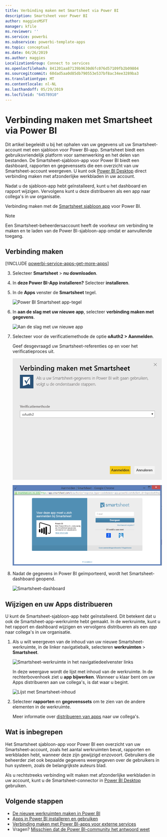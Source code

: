 ```yaml
---
title: Verbinding maken met Smartsheet via Power BI
description: Smartsheet voor Power BI
author: maggiesMSFT
manager: kfile
ms.reviewer: ''
ms.service: powerbi
ms.subservice: powerbi-template-apps
ms.topic: conceptual
ms.date: 04/26/2019
ms.author: maggies
LocalizationGroup: Connect to services
ms.openlocfilehash: 841201aa87139b9630d6fc076d57109fb2b09804
ms.sourcegitcommit: 60dad5aa0d85db790553e537bf8ac34ee3289ba3
ms.translationtype: MT
ms.contentlocale: nl-NL
ms.lasthandoff: 05/29/2019
ms.locfileid: "64578910"
---
```

# <a name="connect-to-smartsheet-with-power-bi"></a>Verbinding maken met Smartsheet via Power BI
Dit artikel begeleidt u bij het ophalen van uw gegevens uit uw Smartsheet-account met een sjabloon voor Power BI-app. Smartsheet biedt een gebruiksvriendelijk platform voor samenwerking en het delen van bestanden. De Smartsheet-sjabloon-app voor Power BI biedt een dashboard, rapporten en gegevenssets die een overzicht van uw Smartsheet-account weergeven. U kunt ook [Power BI Desktop](desktop-connect-to-data.md) direct verbinding maken met afzonderlijke werkbladen in uw account. 

Nadat u de sjabloon-app hebt geïnstalleerd, kunt u het dashboard en rapport wijzigen. Vervolgens kunt u deze distribueren als een app naar collega's in uw organisatie.

Verbinding maken met de [Smartsheet sjabloon app](https://app.powerbi.com/groups/me/getdata/services/smartsheet) voor Power BI.

>[!NOTE]
>Een Smartsheet-beheerdersaccount heeft de voorkeur om verbinding te maken en te laden van de Power BI-sjabloon-app omdat er aanvullende toegang.

## <a name="how-to-connect"></a>Verbinding maken

[!INCLUDE [powerbi-service-apps-get-more-apps](./includes/powerbi-service-apps-get-more-apps.md)]

3. Selecteer **Smartsheet** \> **nu downloaden**.
4. In **deze Power BI-App installeren?** Selecteer **installeren**.
4. In de **Apps** venster de **Smartsheet** tegel.

    ![Power BI Smartsheet app-tegel](media/service-connect-to-smartsheet/power-bi-smartsheet-tile.png)

6. In **aan de slag met uw nieuwe app**, selecteer **verbinding maken met gegevens**.

    ![Aan de slag met uw nieuwe app](media/service-tutorial-connect-to-github/power-bi-github-app-tutorial-connect-data.png)

4. Selecteer voor de verificatiemethode de optie **oAuth2 \> Aanmelden**.
   
   Geef desgevraagd uw Smartsheet-referenties op en voer het verificatieproces uit.
   
   ![Smartsheet-referenties](media/service-connect-to-smartsheet/creds.png)
   
   ![Aanmelden bij Smartsheet](media/service-connect-to-smartsheet/creds2.png)

5. Nadat de gegevens in Power BI geïmporteerd, wordt het Smartsheet-dashboard geopend.
   
   ![Smartsheet-dashboard](media/service-connect-to-smartsheet/power-bi-smartsheet-dashboard.png)

## <a name="modify-and-distribute-your-app"></a>Wijzigen en uw Apps distribueren

U kunt de Smartsheet-sjabloon-app hebt geïnstalleerd. Dit betekent dat u ook de Smartsheet-app-werkruimte hebt gemaakt. In de werkruimte, kunt u het rapport en dashboard wijzigen en vervolgens distribueren als een *app* naar collega's in uw organisatie. 

1. Als u wilt weergeven van de inhoud van uw nieuwe Smartsheet-werkruimte, in de linker navigatiebalk, selecteren **werkruimten** > **Smartsheet**. 

    ![Smartsheet-werkruimte in het navigatiedeelvenster links](media/service-connect-to-smartsheet/power-bi-smartsheet-workspace.png)

    In deze weergave wordt de lijst met inhoud van de werkruimte. In de rechterbovenhoek ziet u **app bijwerken**. Wanneer u klaar bent om uw Apps distribueren aan uw collega's, is dat waar u begint. 

    ![Lijst met Smartsheet-inhoud](media/service-connect-to-smartsheet/power-bi-smartsheet-workspace-content.png)

2. Selecteer **rapporten** en **gegevenssets** om te zien van de andere elementen in de werkruimte.

    Meer informatie over [distribueren van apps](service-create-distribute-apps.md) naar uw collega's.

## <a name="whats-included"></a>Wat is inbegrepen
Het Smartsheet sjabloon-app voor Power BI een overzicht van uw Smartsheet-account, zoals het aantal werkruimten bevat, rapporten en werkbladen hebt, wanneer deze zijn gewijzigd enzovoort. Gebruikers die beheerder ziet ook bepaalde gegevens weergegeven over de gebruikers in hun systeem, zoals de belangrijkste auteurs blad.  

Als u rechtstreeks verbinding wilt maken met afzonderlijke werkbladen in uw account, kunt u de Smartsheet-connector in [Power BI Desktop](desktop-connect-to-data.md) gebruiken.  

## <a name="next-steps"></a>Volgende stappen

* [De nieuwe werkruimten maken in Power BI](service-create-the-new-workspaces.md)
* [Apps in Power BI installeren en gebruiken](consumer/end-user-apps.md)
* [Verbinding maken met Power BI-apps voor externe services](service-connect-to-services.md)
* Vragen? [Misschien dat de Power BI-community het antwoord weet](http://community.powerbi.com/)